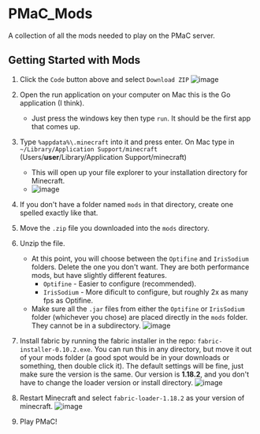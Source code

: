 # PMaC_Mods
A collection of all the mods needed to play on the PMaC server.

## Getting Started with Mods
1. Click the `Code` button above and select `Download ZIP`
     ![image](https://user-images.githubusercontent.com/49326307/169130125-87d62702-c760-41d1-8c79-15e7c00facac.png)

2. Open the run application on your computer on Mac this is the Go application (I think).
    * Just press the windows key then type `run`. It should be the first app that comes up.
3. Type `%appdata%\.minecraft` into it and press enter. On Mac type in `~/Library/Application Support/minecraft` (Users/**user**/Library/Application Support/minecraft)
    * This will open up your file explorer to your installation directory for Minecraft.
    * ![image](https://user-images.githubusercontent.com/67335671/147997552-99e1408c-40d8-44ff-8fd5-21cfac203dc5.png)
4. If you don't have a folder named `mods` in that directory, create one spelled exactly like that.
5. Move the `.zip` file you downloaded into the `mods` directory.
6. Unzip the file.
    * At this point, you will choose between the `Optifine` and `IrisSodium` folders. Delete the one you don't want. They are both performance mods, but have slightly different features.
      * `Optifine` - Easier to configure (recommended).
      * `IrisSodium` - More dificult to configure, but roughly 2x as many fps as Optifine.
    * Make sure all the `.jar` files from either the `Optifine` or `IrisSodium` folder (whichever you chose) are placed directly in the `mods` folder. They cannot be in a subdirectory.
     ![image](https://user-images.githubusercontent.com/67335671/147997090-0d032d28-f97c-4085-b3cf-c29de36df14f.png)

7. Install fabric by running the fabric installer in the repo: `fabric-installer-0.10.2.exe`. You can run this in any directory, but move it out of your mods folder (a good spot would be in your downloads or something, then double click it). The default settings will be fine, just make sure the version is the same. Our version is **1.18.2**, and you don't have to change the loader version or install directory.
     ![image](https://user-images.githubusercontent.com/49326307/169109756-7d0d7b7f-b8df-44fb-97c5-55efa02e3478.png)
8. Restart Minecraft and select `fabric-loader-1.18.2` as your version of minecraft.
     ![image](https://user-images.githubusercontent.com/49326307/169110162-618a37ed-ec07-49dc-add3-59176c4c3a94.png)
9. Play PMaC!

